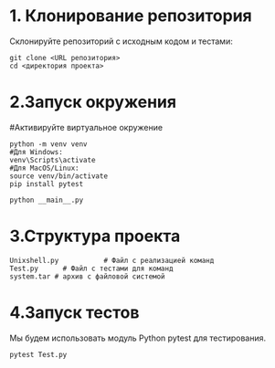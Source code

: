 # 1. Клонирование репозитория
Склонируйте репозиторий с исходным кодом и тестами:
```
git clone <URL репозитория>
cd <директория проекта>
```

# 2.Запуск окружения
#Активируйте виртуальное окружение
```
python -m venv venv
#Для Windows:
venv\Scripts\activate
#Для MacOS/Linux:
source venv/bin/activate
pip install pytest

python __main__.py
```

# 3.Структура проекта
```
Unixshell.py           # Файл с реализацией команд
Test.py      # Файл с тестами для команд
system.tar # архив с файловой системой
```

# 4.Запуск тестов
Мы будем использовать модуль Python pytest для тестирования.
```
pytest Test.py
```
